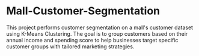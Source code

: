 # Mall-Customer-Segmentation
This project performs customer segmentation on a mall's customer dataset using K-Means Clustering. The goal is to group customers based on their annual income and spending score to help businesses target specific customer groups with tailored marketing strategies.
